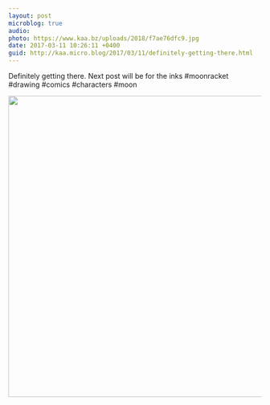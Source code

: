 ```yaml
---
layout: post
microblog: true
audio: 
photo: https://www.kaa.bz/uploads/2018/f7ae76dfc9.jpg
date: 2017-03-11 10:26:11 +0400
guid: http://kaa.micro.blog/2017/03/11/definitely-getting-there.html
---
```

Definitely getting there. Next post will be for the inks #moonracket #drawing #comics #characters #moon

<img src="https://www.kaa.bz/uploads/2018/f7ae76dfc9.jpg" width="600" height="600" />
